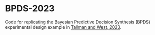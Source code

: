# BPDS-2023

Code for replicating the Bayesian Predictive Decision Synthesis (BPDS) experimental design example in [Tallman and West, 2023](https://arxiv.org/abs/2206.03815).
